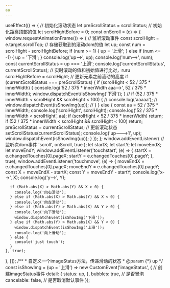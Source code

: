 ```yaml
---
aa
---
```

 useEffect(() => {
    // 初始化滚动状态
    let preScrollStatus = scrollStatus;
    // 初始化距离顶部的值
    let scrolHightBefore = 0;
    const onScroll = (e) => {
      window.requestAnimationFrame(() => {
        // 监听滚动事件
        const scrolHight = e.target.scrollTop; // 存储获取到的滚动dom的值
        let up;
        const num = scrolHight - scrolHightBefore;
        if (num >= 1) {
          up = '上滑';
        } else if (num <= -1) {
          up = '下滑';
        }
        console.log('up-->', up);
        console.log('num-->', num);
        const currentScrollStatus = up === '上滑';
        console.log('currentScrollStatus', currentScrollStatus);
        // 实时滚动的值和初始值进行比对，ruru
        scrolHightBefore = scrolHight; // 更新元素之前滚动的高度
        if (currentScrollStatus === preScrollStatus) {
          if (scrolHight < 52 / 375 * innerWidth) {
            console.log('52 / 375 * innerWidth aaa-->', 52 / 375 * innerWidth);
            window.dispatchEvent(isShowImg('下滑'));
          }
          // if (52 / 375 * innerWidth < scrolHight && scrolHight < 100) {
          //   console.log('aaaaa');
          //   window.dispatchEvent(isShowImg(up));
          // }
        } else {
          const aa = 52 / 375 * innerWidth;
          console.log('scrolHight', scrolHight);
          console.log('52 / 375 * innerWidth < scrolHight', aa);
          if (scrolHight < 52 / 375 * innerWidth) return;
          if (52 / 375 * innerWidth < scrolHight && scrolHight < 100) return;
          preScrollStatus = currentScrollStatus; // 更新滚动状态
          setScrollStatus(currentScrollStatus);
          console.log('up--->1', up);
          window.dispatchEvent(isShowImg(up));
        }
      });
    };
    window.addEventListener( // 监听次dom事件
      'scroll', onScroll,
      true
    );
    let startX; let startY; let moveEndX; let moveEndY;
    window.addEventListener('touchstart', (e) => {
      startX = e.changedTouches[0].pageX;
      startY = e.changedTouches[0].pageY;
    }, true);
    window.addEventListener('touchmove', (e) => {
      moveEndX = e.changedTouches[0].pageX;
      moveEndY = e.changedTouches[0].pageY;
      const X = moveEndX - startX;
      const Y = moveEndY - startY;
      console.log('x-->', X);
      console.log('y-->', Y);

      if (Math.abs(X) > Math.abs(Y) && X > 0) {
        console.log('向右滑动');
      } else if (Math.abs(X) > Math.abs(Y) && X < 0) {
        console.log('向左滑动');
      } else if (Math.abs(Y) > Math.abs(X) && Y > 0) {
        console.log('向下滑动');
        window.dispatchEvent(isShowImg('下滑'));
      } else if (Math.abs(Y) > Math.abs(X) && Y < 0) {
        window.dispatchEvent(isShowImg('上滑'));
        console.log('向上滑动');
      } else {
        console('just touch');
      }
    }, true);
  }, []);
  /**
    *  自定义一个imageStatus方法，传递滑动的状态
    * @param {*} up
    */
    const isShowImg = (up = '上滑') => new CustomEvent('imageStatus', {
    // 创建imageStatus事件
      detail: {
        status: up,
      },
      bubbles: true, // 是否冒泡
      cancelable: false, // 是否取消默认事件
    });